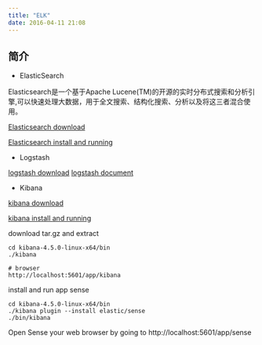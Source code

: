 ```yaml
---
title: "ELK"
date: 2016-04-11 21:08
---
```


## 简介

* ElasticSearch

Elasticsearch是一个基于Apache Lucene(TM)的开源的实时分布式搜索和分析引擎,可以快速处理大数据，用于全文搜索、结构化搜索、分析以及将这三者混合使用。

[Elasticsearch download][1]

[Elasticsearch install and running][2]

* Logstash

[logstash download][6]
[logstash document][7]

* Kibana

[kibana download][4]

[kibana install and running][5]

download tar.gz and extract

```
cd kibana-4.5.0-linux-x64/bin
./kibana 

# browser
http://localhost:5601/app/kibana
```


install and run app sense

```
cd kibana-4.5.0-linux-x64/bin
./kibana plugin --install elastic/sense
./bin/kibana
```

Open Sense your web browser by going to http://localhost:5601/app/sense






[1]: https://www.elastic.co/downloads/elasticsearch
[2]: https://www.elastic.co/guide/en/elasticsearch/reference/current/_installation.html

[4]: https://www.elastic.co/downloads/kibana
[5]: https://www.elastic.co/guide/en/kibana/current/setup.html

[6]: https://www.elastic.co/downloads/logstash
[7]: https://www.elastic.co/guide/en/logstash/current/index.html
